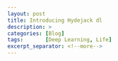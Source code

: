 ```yaml
---
layout: post
title: Introducing Hydejack dl
description: >
categories: [Blog]
tags:       [Deep Learning, Life]
excerpt_separator: <!--more-->
---
```

